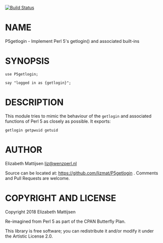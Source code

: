 [![Build Status](https://travis-ci.org/lizmat/P5getlogin.svg?branch=master)](https://travis-ci.org/lizmat/P5getlogin)

NAME
====

P5getlogin - Implement Perl 5's getlogin() and associated built-ins

SYNOPSIS
========

    use P5getlogin;

    say "logged in as {getlogin}";

DESCRIPTION
===========

This module tries to mimic the behaviour of the `getlogin` and associated functions of Perl 5 as closely as possible. It exports:

    getlogin getpwuid getuid

AUTHOR
======

Elizabeth Mattijsen <liz@wenzperl.nl>

Source can be located at: https://github.com/lizmat/P5getlogin . Comments and Pull Requests are welcome.

COPYRIGHT AND LICENSE
=====================

Copyright 2018 Elizabeth Mattijsen

Re-imagined from Perl 5 as part of the CPAN Butterfly Plan.

This library is free software; you can redistribute it and/or modify it under the Artistic License 2.0.

